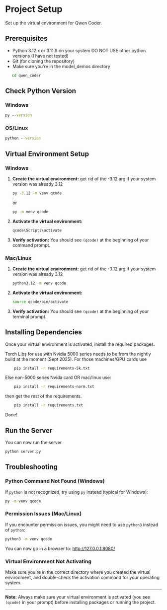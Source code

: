 # Project Setup

Set up the virtual environment for Qwen Coder.

## Prerequisites

- Python 3.12.x or 3.11.9 on your system DO NOT USE other python versions (I have not tested)
- Git (for cloning the repository)
- Make sure you're in the model_demos directory
```cmd
   cd qwen_coder
```
## Check Python Version
### Windows
   ```cmd
   py --version
   ```
### OS/Linux
   ```cmd
   python --version
   ```

## Virtual Environment Setup

### Windows

1. **Create the virtual environment:**
get rid of the -3.12 arg if your system version was already 3.12
   ```cmd
   py -3.12 -m venv qcode
   ```
   or
   ```cmd
   py -m venv qcode
   ```

2. **Activate the virtual environment:**
   ```cmd
   qcode\Scripts\activate
   ```

3. **Verify activation:**
   You should see `(qcode)` at the beginning of your command prompt.

### Mac/Linux

1. **Create the virtual environment:**
get rid of the -3.12 arg if your system version was already 3.12
   ```bash
   python3.12 -m venv qcode
   ```

2. **Activate the virtual environment:**
   ```bash
   source qcode/bin/activate
   ```

3. **Verify activation:**
   You should see `(qcode)` at the beginning of your terminal prompt.

## Installing Dependencies
Once your virtual environment is activated, install the required packages:

Torch Libs for use with Nvidia 5000 series needs to be from the nightly build at the moment (Sept 2025). For those machines/GPU cards use

```bash
    pip install -r requirements-5k.txt
```
Else non-5000 series Nvida card OR mac/linux use:

```bash
    pip install -r requirements-norm.txt
```

then get the rest of the requirements.

```bash
    pip install -r requirements.txt
```

Done!

## Run the Server

You can now run the server

```bash
python server.py
```


## Troubleshooting

### Python Command Not Found (Windows)
If `python` is not recognized, try using `py` instead (typical for Windows):
```cmd
py -m venv qcode
```

### Permission Issues (Mac/Linux)
If you encounter permission issues, you might need to use `python3` instead of `python`:
```bash
python3 -m venv qcode
```
You can now go in a browser to: http://127.0.0.1:8080/

### Virtual Environment Not Activating
Make sure you're in the correct directory where you created the virtual environment, and double-check the activation command for your operating system.

---

**Note:** Always make sure your virtual environment is activated (you see `(qcode)` in your prompt) before installing packages or running the project.
